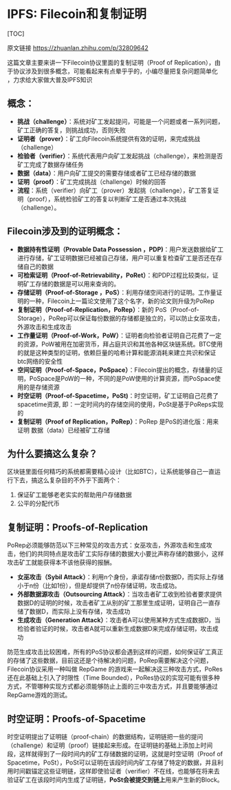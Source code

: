# IPFS: Filecoin和复制证明
[TOC]

原文链接 <https://zhuanlan.zhihu.com/p/32809642>

这篇文章主要来讲一下Filecoin协议里面的复制证明（Proof of Replication），由于协议涉及到很多概念，可能看起来有点晕乎乎的，小编尽量把复杂问题简单化 ，力求给大家做大普及IPFS知识


## 概念：

- **挑战（challenge）**：系统对矿工发起提问，可能是一个问题或者一系列问题，矿工正确的答复，则挑战成功，否则失败
- **证明者（prover）**：矿工向Filecoin系统提供有效的证明，来完成挑战（challenge）
- **检验者（verifier）**：系统代表用户向矿工发起挑战（challenge），来检测是否矿工完成了数据存储任务
- **数据（data）**：用户向矿工提交的需要存储或者矿工已经存储的数据
- **证明（proof）**：矿工完成挑战（challenge）时候的回答
- **流程**：系统（verifier）向矿工（prover）发起挑（challenge），矿工答复证明（proof），系统检验矿工的答复以判断矿工是否通过本次挑战（challenge）。

## Filecoin涉及到的证明概念：

- **数据持有性证明（Provable Data Possession ，PDP)**：用户发送数据给矿工进行存储，矿工证明数据已经被自己存储，用户可以重复检查矿工是否还在存储自己的数据
- **可检索证明（Proof-of-Retrievability，PoRet）**：和PDP过程比较类似，证明矿工存储的数据是可以用来查询的。 
- **存储证明（Proof-of-Storage ，PoS）**：利用存储空间进行的证明。工作量证明的一种，Filecoin上一篇论文使用了这个名字，新的论文则升级为PoRep
- **复制证明（Proof-of-Replication，PoRep）**：新的 PoS（Proof-of-Storage），PoRep可以保证每份数据的存储都是独立的，可以防止女巫攻击，外源攻击和生成攻击
- **工作量证明（Proof-of-Work，PoW）**：证明者向检验者证明自己花费了一定的资源，PoW被用在加密货币，拜占庭共识和其他各种区块链系统。BTC使用的就是这种类型的证明，依赖巨量的哈希计算和能源消耗来建立共识和保证btc网络的安全性
- **空间证明（Proof-of-Space，PoSpace）**：Filecoin提出的概念，存储量的证明，PoSpace是PoW的一种，不同的是PoW使用的计算资源，而PoSpace使用的是存储资源
- **时空证明（Proof-of-Spacetime，PoSt)**：时空证明，矿工证明自己花费了spacetime资源, 即：一定时间内的存储空间的使用，PoSt是基于PoReps实现的
- **复制证明（Proof of Replication，PoRep）**：PoRep 是PoS的进化版：用来证明 数据（data）已经被矿工存储

## 为什么要搞这么复杂？

区块链里面任何精巧的系统都需要精心设计（比如BTC），让系统能够自己一直运行下去，搞这么复杂目的不外乎下面两个：

1. 保证矿工能够老老实实的帮助用户存储数据
2. 公平的分配代币

## 复制证明：Proofs-of-Replication

PoRep必须能够防范以下三种常见的攻击方式：女巫攻击，外源攻击和生成攻击，他们的共同特点是攻击矿工实际存储的数据大小要比声称存储的数据小，这样攻击矿工就能获得本不该他获得的报酬。

- **女巫攻击（Sybil Attack）**：利用n个身份，承诺存储n份数据D，而实际上存储小于n份（比如1份），但是却提供了n份存储证明，攻击成功。
- **外部数据源攻击（Outsourcing Attack）**：当攻击者矿工收到检验者要求提供数据D的证明的时候，攻击者矿工从别的矿工那里生成证明，证明自己一直存储了数据D，而实际上没有存储，攻击成功
- **生成攻击（Generation Attack）**：攻击者A可以使用某种方式生成数据D，当检验者验证的时候，攻击者A就可以重新生成数据D来完成存储证明，攻击成功

防范生成攻击比较困难，所有的PoS协议都会遇到这样的问题，如何保证矿工真正的存储了这些数据，目前这还是个待解决的问题，PoRep需要解决这个问题，Filecoin协议采用一种叫做 RepGame 的游戏来一起解决这三种攻击方式，PoRes还在此基础上引入了时限性（Time Bounded），PoRes协议的实现可能有很多种方式，不管哪种实现方式都必须能够防止上面的三中攻击方式，并且要能够通过RepGame游戏的测试。

## 时空证明：Proofs-of-Spacetime

时空证明提出了证明链（proof-chain）的数据结构，证明链把一些的提问（challenge）和证明（proof）链接起来形成。在证明链的基础上添加上时间段，这样就得到了一段时间内的矿工存储数据的证明，这就是时空证明（Proof of Spacetime，PoSt），PoSt可以证明在该段时间内矿工存储了特定的数据，并且利用时间戳锚定这些证明链，这样即使验证者（verifier）不在线，也能够在将来去验证矿工在该段时间内生成了证明链，**PoSt会被提交到链上**用来产生新的Block。


